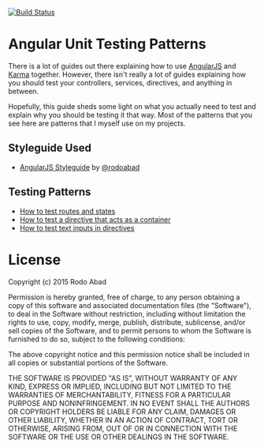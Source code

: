 [![Build Status](https://travis-ci.org/rodoabad/angularjs-unit-testing-patterns.svg?branch=master)](https://travis-ci.org/rodoabad/angularjs-unit-testing-patterns)

# Angular Unit Testing Patterns

There is a lot of guides out there explaining how to use [AngularJS](https://github.com/angular/angular) and [Karma](https://github.com/karma-runner/karma) together. However, there isn't really a lot of guides explaining how you should test your controllers, services, directives, and anything in between.

Hopefully, this guide sheds some light on what you actually need to test and explain why you should be testing it that way. Most of the patterns that you see here are patterns that I myself use on my projects.

## Styleguide Used

 * [AngularJS Styleguide](https://github.com/rodoabad/angularjs-styleguide) by [@rodoabad](https://github.com/rodoabad)

## Testing Patterns
 
 * [How to test routes and states](https://github.com/rodoabad/angularjs-unit-testing-patterns/tree/master/example/client/src/routes/hello-world)
 * [How to test a directive that acts as a container](https://github.com/rodoabad/angularjs-unit-testing-patterns/tree/master/example/client/src/packages/main-container)
 * [How to test text inputs in directives](https://github.com/rodoabad/angularjs-unit-testing-patterns/tree/master/example/client/src/packages/user-info)
 
# License

Copyright (c) 2015 Rodo Abad

Permission is hereby granted, free of charge, to any person obtaining a copy of this software and associated documentation files (the "Software"), to deal in the Software without restriction, including without limitation the rights to use, copy, modify, merge, publish, distribute, sublicense, and/or sell copies of the Software, and to permit persons to whom the Software is furnished to do so, subject to the following conditions:

The above copyright notice and this permission notice shall be included in all copies or substantial portions of the Software.

THE SOFTWARE IS PROVIDED "AS IS", WITHOUT WARRANTY OF ANY KIND, EXPRESS OR IMPLIED, INCLUDING BUT NOT LIMITED TO THE WARRANTIES OF MERCHANTABILITY, FITNESS FOR A PARTICULAR PURPOSE AND NONINFRINGEMENT. IN NO EVENT SHALL THE AUTHORS OR COPYRIGHT HOLDERS BE LIABLE FOR ANY CLAIM, DAMAGES OR OTHER LIABILITY, WHETHER IN AN ACTION OF CONTRACT, TORT OR OTHERWISE, ARISING FROM, OUT OF OR IN CONNECTION WITH THE SOFTWARE OR THE USE OR OTHER DEALINGS IN THE SOFTWARE.